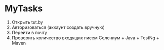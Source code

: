 # MyTasks

1. Открыть tut.by
2. Авторизоваться (аккаунт создать вручную)
3. Перейти в почту
4. Проверить количество входящих писем
Селениум + Java + TestNg + Maven

 
